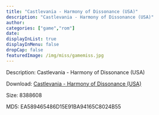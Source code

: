 ```yaml
---
title: "Castlevania - Harmony of Dissonance (USA)"
description: "Castlevania - Harmony of Dissonance (USA)"
author: 
categories: ["game","rom"]
date: 
displayInList: true
displayInMenu: false
dropCap: false
featuredImage: /img/miss/gamemiss.jpg
---
```


Description: Castlevania - Harmony of Dissonance (USA)

Download: <a style="text-decoration:underline;" href="https://mega.nz/#!reRUwArA!t_VVLwoFohZcjnmU92IKrKs6HLr8m7SvzBjkuwTl6HQ" target = "_blank" rel = "nofollow" > Castlevania - Harmony of Dissonance (USA)</a>

Size: 8388608

MD5: EA589465486D15E91BA94165C8024B55

